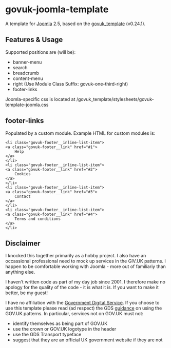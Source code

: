 # govuk-joomla-template

A template for [Joomla](https://www.joomla.org/) 2.5, based on the [govuk_template](www.bbc.co.uk) (v0.24.1).

## Features & Usage
Supported positions are (will be):
- banner-menu
- search
- breadcrumb
- content-menu
- right (Use Module Class Suffix: govuk-one-third-right)
- footer-links

Joomla-specific css is located at /govuk_template/stylesheets/govuk-template-joomla.css

## footer-links
Populated by a custom module.  Example HTML for custom modules is:

    <li class="govuk-footer__inline-list-item">
	<a class="govuk-footer__link" href="#1">
		Help
	</a>
    </li>
    <li class="govuk-footer__inline-list-item">
	<a class="govuk-footer__link" href="#2">
		Cookies
	</a>
    </li>
    <li class="govuk-footer__inline-list-item">
	<a class="govuk-footer__link" href="#3">
		Contact
	</a>
    </li>
    <li class="govuk-footer__inline-list-item">
	<a class="govuk-footer__link" href="#4">
		Terms and conditions
	</a>
    </li>


## Disclaimer
I knocked this together primarily as a hobby project.  I also have an occassional professional need to mock up services in the GIV.UK patterns.  I happen to be comfortable working with Joomla - more out of familiariy than anything else.  

I haven't written code as part of my day job since 2001.  I therefore make no apology for the quality of the code - it is what it is.  If you want to make it better, be my guest!

I have no affiliation with the [Government Digital Service](https://gds.blog.gov.uk/).  If you choose to use this template please read (ad respect) the GDS [guidance](https://www.gov.uk/service-manual/design/making-your-service-look-like-govuk) on using the GOV.UK patterns.  In particular, services not on GOV.UK must not:
- identify themselves as being part of GOV.UK
- use the crown or GOV.UK logotype in the header
- use the GDS Transport typeface
- suggest that they are an official UK government website if they are not




